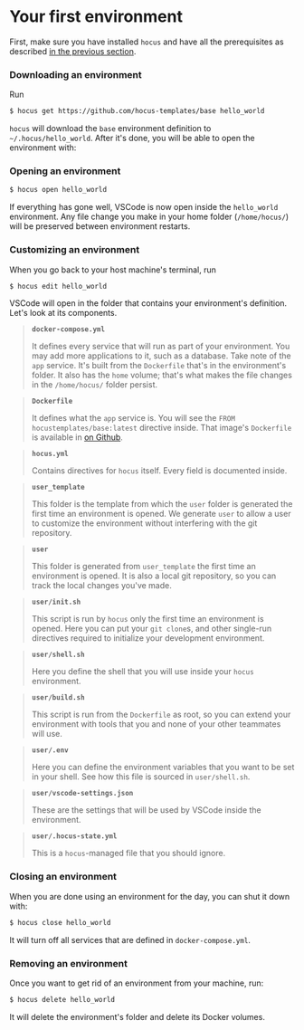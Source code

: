 # Your first environment

First, make sure you have installed `hocus` and have all the prerequisites as described
[in the previous section](./installation.md).

### Downloading an environment

Run

```bash
$ hocus get https://github.com/hocus-templates/base hello_world
```

`hocus` will download the `base` environment definition to `~/.hocus/hello_world`. After it's done,
you will be able to open the environment with:

### Opening an environment

```bash
$ hocus open hello_world
```

If everything has gone well, VSCode is now open inside the `hello_world` environment. Any file
change you make in your home folder (`/home/hocus/`) will be preserved between environment restarts.

### Customizing an environment

When you go back to your host machine's terminal, run

```bash
$ hocus edit hello_world
```

VSCode will open in the folder that contains your environment's definition. Let's look at its
components.

> **`docker-compose.yml`**
> 
> It defines every service that will run as part of your environment. You may add more applications
> to it, such as a database. Take note of the `app` service. It's built from the `Dockerfile` that's
> in the environment's folder. It also has the `home` volume; that's what makes the file changes in
> the `/home/hocus/` folder persist.

> **`Dockerfile`**
> 
> It defines what the `app` service is. You will see the
> `FROM hocustemplates/base:latest` directive inside. That image's `Dockerfile` is available in
> [on Github](https://github.com/hocus-templates/base-dockerfile/).

> **`hocus.yml`**
> 
> Contains directives for `hocus` itself. Every field is documented inside.

> **`user_template`**
> 
> This folder is the template from which the `user` folder is generated the first time an
> environment is opened. We generate `user` to allow a user to customize the environment without
> interfering with the git repository.

> **`user`**
> 
> This folder is generated from `user_template` the first time an environment is opened. It is also
> a local git repository, so you can track the local changes you've made.

> **`user/init.sh`**
>
> This script is run by `hocus` only the first time an environment is opened. Here you can put
> your `git clone`s, and other single-run directives required to initialize your development
> environment.

> **`user/shell.sh`**
>
> Here you define the shell that you will use inside your `hocus` environment.

> **`user/build.sh`**
>
> This script is run from the `Dockerfile` as root, so you can extend your environment with tools
> that you and none of your other teammates will use.

> **`user/.env`**
>
> Here you can define the environment variables that you want to be set in your shell. See how this
> file is sourced in `user/shell.sh`.

> **`user/vscode-settings.json`**
>
> These are the settings that will be used by VSCode inside the environment.

> **`user/.hocus-state.yml`**
> 
> This is a `hocus`-managed file that you should ignore.


### Closing an environment

When you are done using an environment for the day, you can shut it down with:

```bash
$ hocus close hello_world
```

It will turn off all services that are defined in `docker-compose.yml`.

### Removing an environment

Once you want to get rid of an environment from your machine, run:

```bash
$ hocus delete hello_world
```

It will delete the environment's folder and delete its Docker volumes.

